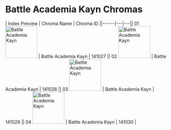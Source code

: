 # Battle Academia Kayn Chromas

| Index  Preview | Chroma Name | Chroma ID ||------|---|---|| 01  <img src='https://raw.communitydragon.org/latest/plugins/rcp-be-lol-game-data/global/default/v1/champion-chroma-images/141/141027.png' alt='Battle Academia Kayn' width='100'> | Battle Academia Kayn | 141027 || 02  <img src='https://raw.communitydragon.org/latest/plugins/rcp-be-lol-game-data/global/default/v1/champion-chroma-images/141/141028.png' alt='Battle Academia Kayn' width='100'> | Battle Academia Kayn | 141028 || 03  <img src='https://raw.communitydragon.org/latest/plugins/rcp-be-lol-game-data/global/default/v1/champion-chroma-images/141/141029.png' alt='Battle Academia Kayn' width='100'> | Battle Academia Kayn | 141029 || 04  <img src='https://raw.communitydragon.org/latest/plugins/rcp-be-lol-game-data/global/default/v1/champion-chroma-images/141/141030.png' alt='Battle Academia Kayn' width='100'> | Battle Academia Kayn | 141030 |